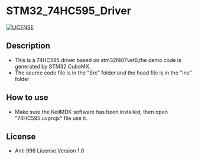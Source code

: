 # STM32_74HC595_Driver
[![LICENSE](https://img.shields.io/badge/license-Anti%20996-blue.svg)](https://github.com/996icu/996.ICU/blob/master/LICENSE)

## Description
* This is a 74HC595 driver based on stm32f407vet6,the demo code is generated by STM32 CubeMX.
* The source code file is in the "Src" folder and the head file is in the "Inc" folder 

## How to use 
* Make sure the KeilMDK software has been installed, then open "74HC595.uvprojx" file use it.

## License
* Anti 996 License Version 1.0



